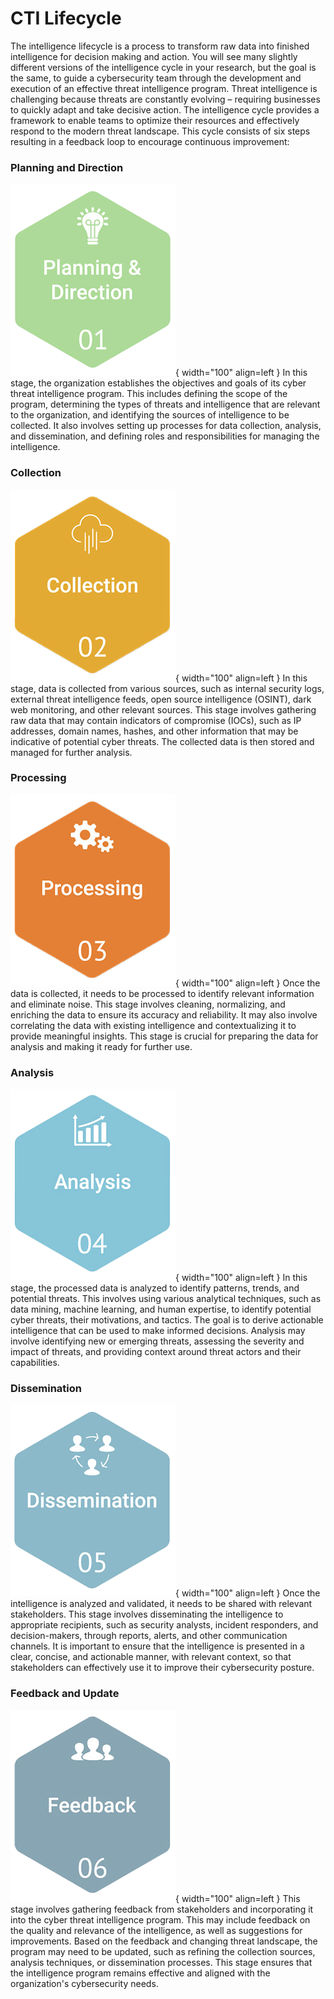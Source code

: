 # CTI Lifecycle

The intelligence lifecycle is a process to transform raw data into finished intelligence for decision making and action. You will see many slightly different versions of the intelligence cycle in your research, but the goal is the same, to guide a cybersecurity team through the development and execution of an effective threat intelligence program.
Threat intelligence is challenging because threats are constantly evolving – requiring businesses to quickly adapt and take decisive action. The intelligence cycle provides a framework to enable teams to optimize their resources and effectively respond to the modern threat landscape. This cycle consists of six steps resulting in a feedback loop to encourage continuous improvement:

### Planning and Direction

![cycle1](icons/cycle1.png){ width="100" align=left }
In this stage, the organization establishes the objectives and goals of its cyber threat intelligence program. This includes defining the scope of the program, determining the types of threats and intelligence that are relevant to the organization, and identifying the sources of intelligence to be collected. It also involves setting up processes for data collection, analysis, and dissemination, and defining roles and responsibilities for managing the intelligence.

### Collection

![cycle2](icons/cycle2.png){ width="100" align=left }
In this stage, data is collected from various sources, such as internal security logs, external threat intelligence feeds, open source intelligence (OSINT), dark web monitoring, and other relevant sources. This stage involves gathering raw data that may contain indicators of compromise (IOCs), such as IP addresses, domain names, hashes, and other information that may be indicative of potential cyber threats. The collected data is then stored and managed for further analysis.

### Processing

![cycle3](icons/cycle3.png){ width="100" align=left }
Once the data is collected, it needs to be processed to identify relevant information and eliminate noise. This stage involves cleaning, normalizing, and enriching the data to ensure its accuracy and reliability. It may also involve correlating the data with existing intelligence and contextualizing it to provide meaningful insights. This stage is crucial for preparing the data for analysis and making it ready for further use.

### Analysis

![cycle4](icons/cycle4.png){ width="100" align=left }
In this stage, the processed data is analyzed to identify patterns, trends, and potential threats. This involves using various analytical techniques, such as data mining, machine learning, and human expertise, to identify potential cyber threats, their motivations, and tactics. The goal is to derive actionable intelligence that can be used to make informed decisions. Analysis may involve identifying new or emerging threats, assessing the severity and impact of threats, and providing context around threat actors and their capabilities.

### Dissemination

![cycle5](icons/cycle5.png){ width="100" align=left }
Once the intelligence is analyzed and validated, it needs to be shared with relevant stakeholders. This stage involves disseminating the intelligence to appropriate recipients, such as security analysts, incident responders, and decision-makers, through reports, alerts, and other communication channels. It is important to ensure that the intelligence is presented in a clear, concise, and actionable manner, with relevant context, so that stakeholders can effectively use it to improve their cybersecurity posture.

### Feedback and Update

![cycle6](icons/cycle6.png){ width="100" align=left }
This stage involves gathering feedback from stakeholders and incorporating it into the cyber threat intelligence program. This may include feedback on the quality and relevance of the intelligence, as well as suggestions for improvements. Based on the feedback and changing threat landscape, the program may need to be updated, such as refining the collection sources, analysis techniques, or dissemination processes. This stage ensures that the intelligence program remains effective and aligned with the organization's cybersecurity needs.
